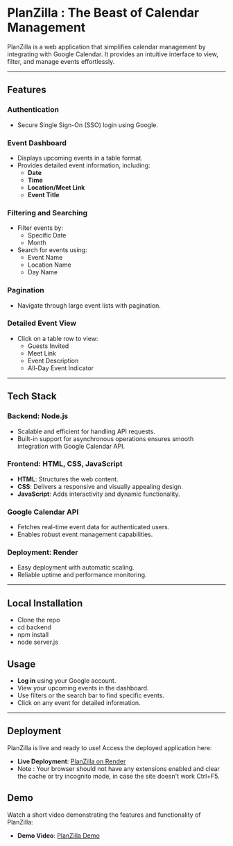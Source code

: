 # PlanZilla : The Beast of Calendar Management

PlanZilla is a web application that simplifies calendar management by integrating with Google Calendar. It provides an intuitive interface to view, filter, and manage events effortlessly.

---

## Features

### **Authentication**
- Secure Single Sign-On (SSO) login using Google.

### **Event Dashboard**
- Displays upcoming events in a table format.
- Provides detailed event information, including:
  - **Date**
  - **Time**
  - **Location/Meet Link**
  - **Event Title**

### **Filtering and Searching**
- Filter events by:
  - Specific Date
  - Month
- Search for events using:
  - Event Name
  - Location Name
  - Day Name

### **Pagination**
- Navigate through large event lists with pagination.

### **Detailed Event View**
- Click on a table row to view:
  - Guests Invited
  - Meet Link
  - Event Description
  - All-Day Event Indicator

---

## Tech Stack

### **Backend**: Node.js
- Scalable and efficient for handling API requests.
- Built-in support for asynchronous operations ensures smooth integration with Google Calendar API.

### **Frontend**: HTML, CSS, JavaScript
- **HTML**: Structures the web content.
- **CSS**: Delivers a responsive and visually appealing design.
- **JavaScript**: Adds interactivity and dynamic functionality.

### **Google Calendar API**
- Fetches real-time event data for authenticated users.
- Enables robust event management capabilities.

### **Deployment**: Render
- Easy deployment with automatic scaling.
- Reliable uptime and performance monitoring.

---

## Local Installation
- Clone the repo
- cd backend
- npm install
- node server.js

## Usage

- **Log in** using your Google account.
- View your upcoming events in the dashboard.
- Use filters or the search bar to find specific events.
- Click on any event for detailed information.

---

## Deployment

PlanZilla is live and ready to use! Access the deployed application here:
- **Live Deployment**: [PlanZilla on Render](https://planzilla2-0.onrender.com)
- Note : Your browser should not have any extensions enabled and clear the cache or try incognito mode, in case the site doesn't work Ctrl+F5.

## Demo

Watch a short video demonstrating the features and functionality of PlanZilla:
- **Demo Video**: [PlanZilla Demo](https://www.youtube.com/watch?v=2UdP7BsIgmo)
